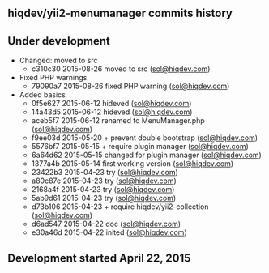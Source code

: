hiqdev/yii2-menumanager commits history
---------------------------------------

## Under development

- Changed: moved to src
    - c310c30 2015-08-26 moved to src (sol@hiqdev.com)
- Fixed PHP warnings
    - 79090a7 2015-08-26 fixed PHP warning (sol@hiqdev.com)
- Added basics
    - 0f5e627 2015-06-12 hideved (sol@hiqdev.com)
    - 14a43d5 2015-06-12 hideved (sol@hiqdev.com)
    - aceb5f7 2015-06-12 renamed to MenuManager.php (sol@hiqdev.com)
    - f9ee03d 2015-05-20 + prevent double bootstrap (sol@hiqdev.com)
    - 5576bf7 2015-05-15 + require plugin manager (sol@hiqdev.com)
    - 6a64d62 2015-05-15 changed for plugin manager (sol@hiqdev.com)
    - 1377a4b 2015-05-14 first working version (sol@hiqdev.com)
    - 23422b3 2015-04-23 try (sol@hiqdev.com)
    - a80c87e 2015-04-23 try (sol@hiqdev.com)
    - 2168a4f 2015-04-23 try (sol@hiqdev.com)
    - 5ab9d61 2015-04-23 try (sol@hiqdev.com)
    - d73b106 2015-04-23 + require hiqdev/yii2-collection (sol@hiqdev.com)
    - d6ad547 2015-04-22 doc (sol@hiqdev.com)
    - e30a46d 2015-04-22 inited (sol@hiqdev.com)

## Development started April 22, 2015

